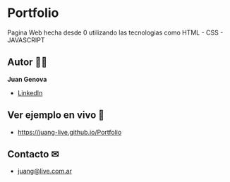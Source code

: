 # Portfolio
Pagina Web hecha desde 0 utilizando las tecnologias como HTML - CSS - JAVASCRIPT

## Autor 👩‍💻

**Juan Genova**

* [LinkedIn](https://www.linkedin.com/in/juan-g%C3%A9nova/)

## Ver ejemplo en vivo 🚀
- https://juang-live.github.io/Portfolio 

## Contacto ✉
- juang@live.com.ar
